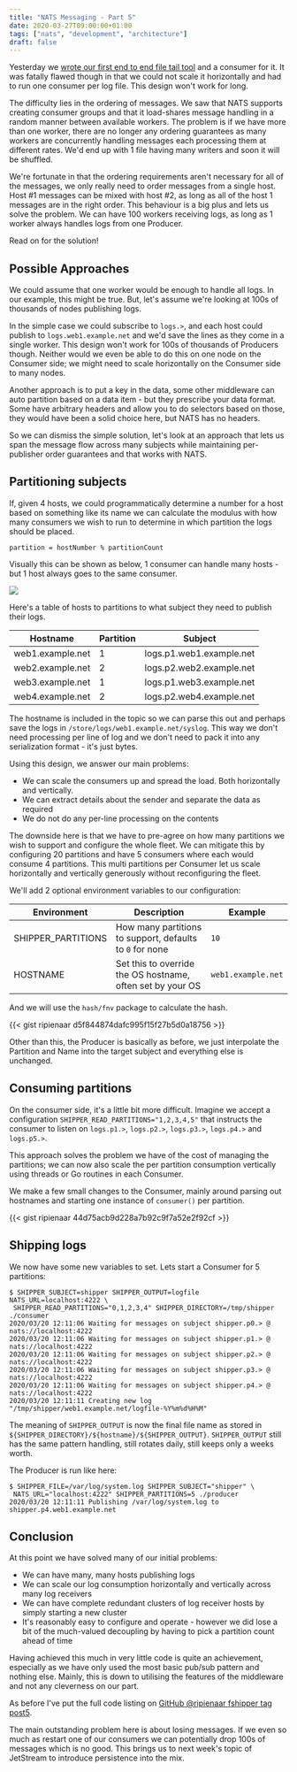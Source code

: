 ```yaml
---
title: "NATS Messaging - Part 5"
date: 2020-03-27T09:00:00+01:00
tags: ["nats", "development", "architecture"]
draft: false
---
```


Yesterday we [wrote our first end to end file tail tool](https://choria.io/blog/post/2020/03/26/nats_patterns_4/) and a consumer for it. It was fatally flawed though in that we could not scale it horizontally and had to run one consumer per log file. This design won't work for long.

The difficulty lies in the ordering of messages. We saw that NATS supports creating consumer groups and that it load-shares message handling in a random manner between available workers. The problem is if we have more than one worker, there are no longer any ordering guarantees as many workers are concurrently handling messages each processing them at different rates. We'd end up with 1 file having many writers and soon it will be shuffled.

We're fortunate in that the ordering requirements aren't necessary for all of the messages, we only really need to order messages from a single host. Host #1 messages can be mixed with host #2, as long as all of the host 1 messages are in the right order. This behaviour is a big plus and lets us solve the problem. We can have 100 workers receiving logs, as long as 1 worker always handles logs from one Producer.

Read on for the solution!

<!--more-->
## Possible Approaches

We could assume that one worker would be enough to handle all logs. In our example, this might be true. But, let's assume we're looking at 100s of thousands of nodes publishing logs.

In the simple case we could subscribe to `logs.>`, and each host could publish to `logs.web1.example.net` and we'd save the lines as they come in a single worker. This design won't work for 100s of thousands of Producers though. Neither would we even be able to do this on one node on the Consumer side; we might need to scale horizontally on the Consumer side to many nodes.

Another approach is to put a key in the data, some other middleware can auto partition based on a data item - but they prescribe your data format. Some have arbitrary headers and allow you to do selectors based on those, they would have been a solid choice here, but NATS has no headers.

So we can dismiss the simple solution, let's look at an approach that lets us span the message flow across many subjects while maintaining per-publisher order guarantees and that works with NATS.

## Partitioning subjects

If, given 4 hosts, we could programmatically determine a number for a host based on something like its name we can calculate the modulus with how many consumers we wish to run to determine in which partition the logs should be placed.

```
partition = hostNumber % partitionCount
```

Visually this can be shown as below, 1 consumer can handle many hosts - but 1 host always goes to the same consumer.

![](/blog/mom/partitioned-overview.png)

Here's a table of hosts to partitions to what subject they need to publish their logs.

|Hostname|Partition|Subject|
|--------|---------|-------|
|web1.example.net|1|logs.p1.web1.example.net|
|web2.example.net|2|logs.p2.web2.example.net|
|web3.example.net|1|logs.p1.web3.example.net|
|web4.example.net|2|logs.p2.web4.example.net|

The hostname is included in the topic so we can parse this out and perhaps save the logs in `/store/logs/web1.example.net/syslog`. This way we don't need processing per line of log and we don't need to pack it into any serialization format - it's just bytes.

Using this design, we answer our main problems:

 * We can scale the consumers up and spread the load. Both horizontally and vertically.
 * We can extract details about the sender and separate the data as required
 * We do not do any per-line processing on the contents

The downside here is that we have to pre-agree on how many partitions we wish to support and configure the whole fleet. We can mitigate this by configuring 20 partitions and have 5 consumers where each would consume 4 partitions. This multi partitions per Consumer let us scale horizontally and vertically generously without reconfiguring the fleet.

We'll add 2 optional environment variables to our configuration:

|Environment|Description|Example|
|-----------|-----------|-------|
|SHIPPER_PARTITIONS|How many partitions to support, defaults to `0` for none|`10`|
|HOSTNAME|Set this to override the OS hostname, often set by your OS|`web1.example.net`|

And we will use the `hash/fnv` package to calculate the hash.

{{< gist ripienaar d5f844874dafc995f15f27b5d0a18756 >}}

Other than this, the Producer is basically as before, we just interpolate the Partition and Name into the target subject and everything else is unchanged.

## Consuming partitions

On the consumer side, it's a little bit more difficult. Imagine we accept a configuration `SHIPPER_READ_PARTITIONS="1,2,3,4,5"` that instructs the consumer to listen on `logs.p1.>`, `logs.p2.>`, `logs.p3.>`, `logs.p4.>` and `logs.p5.>`. 

This approach solves the problem we have of the cost of managing the partitions; we can now also scale the per partition consumption vertically using threads or Go routines in each Consumer.

We make a few small changes to the Consumer, mainly around parsing out hostnames and starting one instance of `consumer()` per partition.

{{< gist ripienaar 44d75acb9d228a7b92c9f7a52e2f92cf >}}

## Shipping logs

We now have some new variables to set. Lets start a Consumer for 5 partitions:

```
$ SHIPPER_SUBJECT=shipper SHIPPER_OUTPUT=logfile NATS_URL=localhost:4222 \
 SHIPPER_READ_PARTITIONS="0,1,2,3,4" SHIPPER_DIRECTORY=/tmp/shipper ./consumer
2020/03/20 12:11:06 Waiting for messages on subject shipper.p0.> @ nats://localhost:4222
2020/03/20 12:11:06 Waiting for messages on subject shipper.p1.> @ nats://localhost:4222
2020/03/20 12:11:06 Waiting for messages on subject shipper.p2.> @ nats://localhost:4222
2020/03/20 12:11:06 Waiting for messages on subject shipper.p3.> @ nats://localhost:4222
2020/03/20 12:11:06 Waiting for messages on subject shipper.p4.> @ nats://localhost:4222
2020/03/20 12:11:11 Creating new log "/tmp/shipper/web1.example.net/logfile-%Y%m%d%H%M"
``` 

The meaning of `SHIPPER_OUTPUT` is now the final file name as stored in `${SHIPPER_DIRECTORY}/${hostname}/${SHIPPER_OUTPUT}`. `SHIPPER_OUTPUT` still has the same pattern handling, still rotates daily, still keeps only a weeks worth.

The Producer is run like here:

```
$ SHIPPER_FILE=/var/log/system.log SHIPPER_SUBJECT="shipper" \
 NATS_URL="localhost:4222" SHIPPER_PARTITIONS=5 ./producer 
2020/03/20 12:11:11 Publishing /var/log/system.log to shipper.p4.web1.example.net
```

## Conclusion

At this point we have solved many of our initial problems:

 * We can have many, many hosts publishing logs
 * We can scale our log consumption horizontally and vertically across many log receivers
 * We can have complete redundant clusters of log receiver hosts by simply starting a new cluster
 * It's reasonably easy to configure and operate - however we did lose a bit of the much-valued decoupling by having to pick a partition count ahead of time

Having achieved this much in very little code is quite an achievement, especially as we have only used the most basic pub/sub pattern and nothing else. Mainly, this is down to utilising the features of the middleware and not any cleverness on our part.

As before I've put the full code listing on [GitHub @ripienaar fshipper tag post5](https://github.com/ripienaar/fshipper/tree/post5).

The main outstanding problem here is about losing messages. If we even so much as restart one of our consumers we can potentially drop 100s of messages which is no good. This brings us to next week's topic of JetStream to introduce persistence into the mix.
